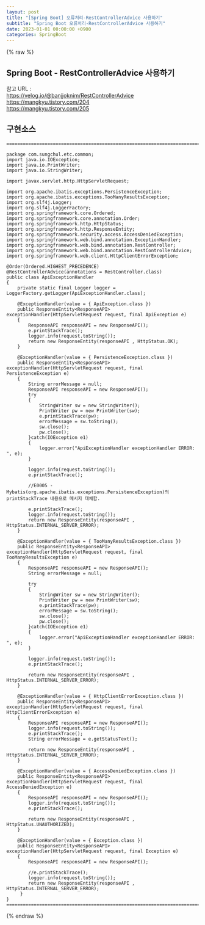 ```yaml
---
layout: post
title: "[Spring Boot] 오류처리-RestControllerAdvice 사용하기"
subtitle: "Spring Boot 오류처리-RestControllerAdvice 사용하기"
date: 2023-01-01 00:00:00 +0900
categories: SpringBoot
---
```

{% raw %}
## Spring Boot - RestControllerAdvice 사용하기  
  
참고 URL :  
	https://velog.io/@banjjoknim/RestControllerAdvice  
	https://mangkyu.tistory.com/204  
	https://mangkyu.tistory.com/205  
  
## 구현소스  
  
	=================================================================================================================  
  
	package com.sungchul.etc.common;  
	import java.io.IOException;  
	import java.io.PrintWriter;  
	import java.io.StringWriter;  
  
	import javax.servlet.http.HttpServletRequest;  
  
	import org.apache.ibatis.exceptions.PersistenceException;  
	import org.apache.ibatis.exceptions.TooManyResultsException;  
	import org.slf4j.Logger;  
	import org.slf4j.LoggerFactory;  
	import org.springframework.core.Ordered;  
	import org.springframework.core.annotation.Order;  
	import org.springframework.http.HttpStatus;  
	import org.springframework.http.ResponseEntity;  
	import org.springframework.security.access.AccessDeniedException;  
	import org.springframework.web.bind.annotation.ExceptionHandler;  
	import org.springframework.web.bind.annotation.RestController;  
	import org.springframework.web.bind.annotation.RestControllerAdvice;  
	import org.springframework.web.client.HttpClientErrorException;  
  
	@Order(Ordered.HIGHEST_PRECEDENCE)  
	@RestControllerAdvice(annotations = RestController.class)  
	public class ApiExceptionHandler  
	{  
		private static final Logger logger = LoggerFactory.getLogger(ApiExceptionHandler.class);  
  
		@ExceptionHandler(value = { ApiException.class })  
		public ResponseEntity<ResponseAPI> exceptionHandler(HttpServletRequest request, final ApiException e)  
		{  
			ResponseAPI responseAPI = new ResponseAPI();  
			e.printStackTrace();  
			logger.info(request.toString());  
			return new ResponseEntity(responseAPI , HttpStatus.OK);  
		}  
  
		@ExceptionHandler(value = { PersistenceException.class })  
		public ResponseEntity<ResponseAPI> exceptionHandler(HttpServletRequest request, final PersistenceException e)  
		{  
			String errorMessage = null;  
			ResponseAPI responseAPI = new ResponseAPI();  
			try  
			{  
				StringWriter sw = new StringWriter();  
				PrintWriter pw = new PrintWriter(sw);  
				e.printStackTrace(pw);  
				errorMessage = sw.toString();  
				sw.close();  
				pw.close();  
			}catch(IOException e1)  
			{  
				logger.error("ApiExceptionHandler exceptionHandler ERROR: ", e);  
			}  
  
			logger.info(request.toString());  
			e.printStackTrace();  
  
			//E0005 - Mybatis(org.apache.ibatis.exceptions.PersistenceException)의 printStackTrace 내용으로 메시지 대체함.  
  
			e.printStackTrace();  
			logger.info(request.toString());  
			return new ResponseEntity(responseAPI , HttpStatus.INTERNAL_SERVER_ERROR);  
		}  
  
		@ExceptionHandler(value = { TooManyResultsException.class })  
		public ResponseEntity<ResponseAPI> exceptionHandler(HttpServletRequest request, final TooManyResultsException e)  
		{  
			ResponseAPI responseAPI = new ResponseAPI();  
			String errorMessage = null;  
  
			try  
			{  
				StringWriter sw = new StringWriter();  
				PrintWriter pw = new PrintWriter(sw);  
				e.printStackTrace(pw);  
				errorMessage = sw.toString();  
				sw.close();  
				pw.close();  
			}catch(IOException e1)  
			{  
				logger.error("ApiExceptionHandler exceptionHandler ERROR: ", e);  
			}  
  
			logger.info(request.toString());  
			e.printStackTrace();  
  
			return new ResponseEntity(responseAPI , HttpStatus.INTERNAL_SERVER_ERROR);  
		}  
  
		@ExceptionHandler(value = { HttpClientErrorException.class })  
		public ResponseEntity<ResponseAPI> exceptionHandler(HttpServletRequest request, final HttpClientErrorException e)  
		{  
			ResponseAPI responseAPI = new ResponseAPI();  
			logger.info(request.toString());  
			e.printStackTrace();  
			String errorMessage = e.getStatusText();  
  
			return new ResponseEntity(responseAPI , HttpStatus.INTERNAL_SERVER_ERROR);  
		}  
  
		@ExceptionHandler(value = { AccessDeniedException.class })  
		public ResponseEntity<ResponseAPI> exceptionHandler(HttpServletRequest request, final AccessDeniedException e)  
		{  
			ResponseAPI responseAPI = new ResponseAPI();  
			logger.info(request.toString());  
			e.printStackTrace();  
  
			return new ResponseEntity(responseAPI , HttpStatus.UNAUTHORIZED);  
		}  
  
		@ExceptionHandler(value = { Exception.class })  
		public ResponseEntity<ResponseAPI> exceptionHandler(HttpServletRequest request, final Exception e)  
		{  
			ResponseAPI responseAPI = new ResponseAPI();  
  
			//e.printStackTrace();  
			logger.info(request.toString());  
			return new ResponseEntity(responseAPI , HttpStatus.INTERNAL_SERVER_ERROR);  
		 }  
	}  
	=================================================================================================================  

{% endraw %}
